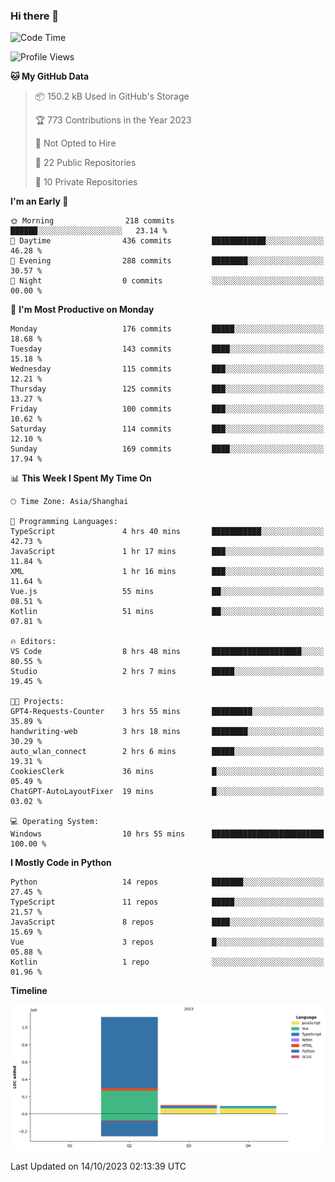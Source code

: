### Hi there 👋
<!--START_SECTION:waka-->
![Code Time](http://img.shields.io/badge/Code%20Time-344%20hrs%2028%20mins-blue)

![Profile Views](http://img.shields.io/badge/Profile%20Views-0-blue)

**🐱 My GitHub Data** 

> 📦 150.2 kB Used in GitHub's Storage 
 > 
> 🏆 773 Contributions in the Year 2023
 > 
> 🚫 Not Opted to Hire
 > 
> 📜 22 Public Repositories 
 > 
> 🔑 10 Private Repositories 
 > 
**I'm an Early 🐤** 

```text
🌞 Morning                218 commits         ██████░░░░░░░░░░░░░░░░░░░   23.14 % 
🌆 Daytime                436 commits         ████████████░░░░░░░░░░░░░   46.28 % 
🌃 Evening                288 commits         ████████░░░░░░░░░░░░░░░░░   30.57 % 
🌙 Night                  0 commits           ░░░░░░░░░░░░░░░░░░░░░░░░░   00.00 % 
```
📅 **I'm Most Productive on Monday** 

```text
Monday                   176 commits         █████░░░░░░░░░░░░░░░░░░░░   18.68 % 
Tuesday                  143 commits         ████░░░░░░░░░░░░░░░░░░░░░   15.18 % 
Wednesday                115 commits         ███░░░░░░░░░░░░░░░░░░░░░░   12.21 % 
Thursday                 125 commits         ███░░░░░░░░░░░░░░░░░░░░░░   13.27 % 
Friday                   100 commits         ███░░░░░░░░░░░░░░░░░░░░░░   10.62 % 
Saturday                 114 commits         ███░░░░░░░░░░░░░░░░░░░░░░   12.10 % 
Sunday                   169 commits         ████░░░░░░░░░░░░░░░░░░░░░   17.94 % 
```


📊 **This Week I Spent My Time On** 

```text
🕑︎ Time Zone: Asia/Shanghai

💬 Programming Languages: 
TypeScript               4 hrs 40 mins       ███████████░░░░░░░░░░░░░░   42.73 % 
JavaScript               1 hr 17 mins        ███░░░░░░░░░░░░░░░░░░░░░░   11.84 % 
XML                      1 hr 16 mins        ███░░░░░░░░░░░░░░░░░░░░░░   11.64 % 
Vue.js                   55 mins             ██░░░░░░░░░░░░░░░░░░░░░░░   08.51 % 
Kotlin                   51 mins             ██░░░░░░░░░░░░░░░░░░░░░░░   07.81 % 

🔥 Editors: 
VS Code                  8 hrs 48 mins       ████████████████████░░░░░   80.55 % 
Studio                   2 hrs 7 mins        █████░░░░░░░░░░░░░░░░░░░░   19.45 % 

🐱‍💻 Projects: 
GPT4-Requests-Counter    3 hrs 55 mins       █████████░░░░░░░░░░░░░░░░   35.89 % 
handwriting-web          3 hrs 18 mins       ████████░░░░░░░░░░░░░░░░░   30.29 % 
auto_wlan_connect        2 hrs 6 mins        █████░░░░░░░░░░░░░░░░░░░░   19.31 % 
CookiesClerk             36 mins             █░░░░░░░░░░░░░░░░░░░░░░░░   05.49 % 
ChatGPT-AutoLayoutFixer  19 mins             █░░░░░░░░░░░░░░░░░░░░░░░░   03.02 % 

💻 Operating System: 
Windows                  10 hrs 55 mins      █████████████████████████   100.00 % 
```

**I Mostly Code in Python** 

```text
Python                   14 repos            ███████░░░░░░░░░░░░░░░░░░   27.45 % 
TypeScript               11 repos            █████░░░░░░░░░░░░░░░░░░░░   21.57 % 
JavaScript               8 repos             ████░░░░░░░░░░░░░░░░░░░░░   15.69 % 
Vue                      3 repos             █░░░░░░░░░░░░░░░░░░░░░░░░   05.88 % 
Kotlin                   1 repo              ░░░░░░░░░░░░░░░░░░░░░░░░░   01.96 % 
```



**Timeline**

![Lines of Code chart](https://raw.githubusercontent.com/14790897/14790897/main/assets/bar_graph.png)


 Last Updated on 14/10/2023 02:13:39 UTC
<!--END_SECTION:waka-->
<!--
- 🔭 I’m currently working on ...
- 🌱 I’m currently learning ...
- 👯 I’m looking to collaborate on ...
- 🤔 I’m looking for help with ...
- 💬 Ask me about ...
- 📫 How to reach me: ...
- 😄 Pronouns: ...
- ⚡ Fun fact: ...
-->
